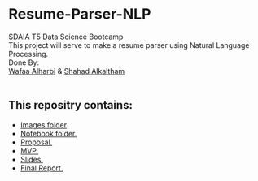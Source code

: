 # Resume-Parser-NLP
SDAIA T5 Data Science Bootcamp
<br/>
This project will serve to make a resume parser using Natural Language Processing.
<br/>
 Done By:
 <br/>
 [Wafaa Alharbi](https://github.com/Wafaa-Alharbi) & [Shahad Alkaltham](https://github.com/shhdSU)
  <br/>
   <br/>
## This repositry contains:
- [Images folder](https://github.com/Wafaa-Alharbi/Resume-Parser-NLP/tree/main/images)
- [Notebook folder.](https://github.com/Wafaa-Alharbi/Resume-Parser-NLP/tree/main/Notebook)
- [Proposal.](https://github.com/Wafaa-Alharbi/Resume-Parser-NLP/blob/main/Resume-Parser-Propsal.md)
- [MVP.](https://github.com/Wafaa-Alharbi/Resume-Parser-NLP/blob/main/Resume-Parser-MVP.md)
- [Slides.](https://github.com/Wafaa-Alharbi/Resume-Parser-NLP/blob/main/Resume-Parser-Slides.pdf)
- [Final Report.](https://github.com/Wafaa-Alharbi/Resume-Parser-NLP/blob/main/Resume-Parser-Writeup.md)
